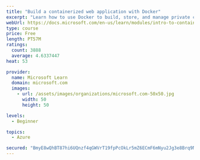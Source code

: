 ```yaml
---
title: "Build a containerized web application with Docker"
excerpt: "Learn how to use Docker to build, store, and manage private container images with the Azure Container Registry."
webUrl: https://docs.microsoft.com/en-us/learn/modules/intro-to-containers/
type: course
price: Free
length: PT57M
ratings:
  count: 3888
  average: 4.6337447
heat: 53

provider:
  name: Microsoft Learn
  domain: microsoft.com
  images:
    - url: /assets/images/organizations/microsoft.com-50x50.jpg
      width: 50
      height: 50

levels:
  - Beginner

topics:
  - Azure

secured: "BmyE8wQhBT87hi6UQnzf4qGWVrT19fpPcOkLr5mZ6ECmF6mNyu2Jg3e8Brq9NXa6YwSWiRKiUsPRRyhQGmYivlv7y0j2vwXmwCjCH87BngY2r1iApX2WEIJR9Yfre8R5SEpm3fKwnwOewLglS+Y0KSAc4dDS8OPm2AEioISF1X+HbPvYLajNV8yO9Rw8FGyUMmSH4zw9zDQoQFdN0imzu+mYBCk140hmxRAHeQ6/VZ54P5zqU6qgw33fgaDNIoHvnmQyfgrlF4kXHLXlg66aq1jNNUH3uBY0NNrPg2UKb+IWIWFV7Rr8VEhCtEDRJ8/OUMCJteZRqwWFQh2JaW3b9lL/plxpClX48/uYY7YIjk+1L3xSr4d7PtvqOejr0hzjQKb096BSE19iAdRJ117ts7MmjUM71Nrt424prdIOyns=;VT7cDR7UePcF8ajZZDxX0g=="
---
```


